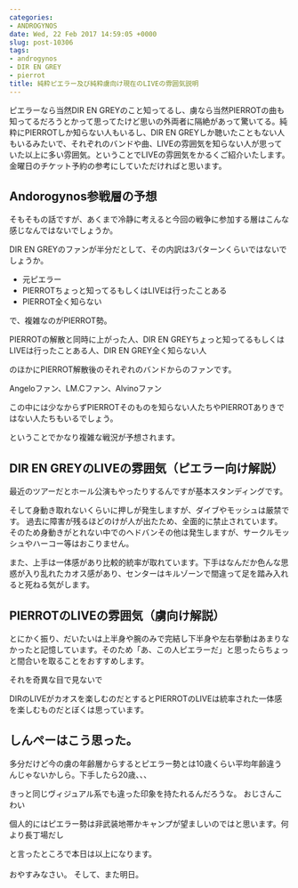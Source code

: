 ```yaml
---
categories:
- ANDROGYNOS
date: Wed, 22 Feb 2017 14:59:05 +0000
slug: post-10306
tags:
- androgynos
- DIR EN GREY
- pierrot
title: 純粋ピエラー及び純粋虜向け現在のLIVEの雰囲気説明
---
```


ピエラーなら当然DIR EN GREYのこと知ってるし、虜なら当然PIERROTの曲も知ってるだろうとかって思ってたけど思いの外両者に隔絶があって驚いてる。純粋にPIERROTしか知らない人もいるし、DIR EN GREYしか聴いたこともない人もいるみたいで、それぞれのバンドや曲、LIVEの雰囲気を知らない人が思っていた以上に多い雰囲気。ということでLIVEの雰囲気をかるくご紹介いたします。金曜日のチケット予約の参考にしていただければと思います。<!--more--><h2>Andorogynos参戦層の予想</h2>

そもそもの話ですが、あくまで冷静に考えると今回の戦争に参加する層はこんな感じなんではないでしょうか。

DIR EN GREYのファンが半分だとして、その内訳は3パターンくらいではないでしょうか。

<ul>
	<li>元ピエラー</li>
	<li>PIERROTちょっと知ってるもしくはLIVEは行ったことある</li>
	<li>PIERROT全く知らない</li>
</ul>

で、複雑なのがPIERROT勢。

PIERROTの解散と同時に上がった人、DIR EN GREYちょっと知ってるもしくはLIVEは行ったことある人、DIR EN GREY全く知らない人

のほかにPIERROT解散後のそれぞれのバンドからのファンです。

Angeloファン、LM.Cファン、Alvinoファン

この中には少なからずPIERROTそのものを知らない人たちやPIERROTありきではない人たちもいるでしょう。

ということでかなり複雑な戦況が予想されます。


<h2>DIR EN GREYのLIVEの雰囲気（ピエラー向け解説）</h2>

最近のツアーだとホール公演もやったりするんですが基本スタンディングです。

そして身動き取れないくらいに押しが発生しますが、ダイブやモッシュは厳禁です。
過去に障害が残るほどのけが人が出たため、全面的に禁止されています。そのため身動きがとれない中でのヘドバンその他は発生しますが、サークルモッシュやハーコー等はおこりません。

また、上手は一体感があり比較的統率が取れています。下手はなんだか色んな思惑が入り乱れたカオス感があり、センターはキルゾーンで間違って足を踏み入れると死ねる気がします。


<h2>PIERROTのLIVEの雰囲気（虜向け解説）</h2>

とにかく振り、だいたいは上半身や腕のみで完結し下半身や左右挙動はあまりなかったと記憶しています。そのため「あ、この人ピエラーだ」と思ったらちょっと間合いを取ることをおすすめします。

それを奇異な目で見ないで

DIRのLIVEがカオスを楽しむのだとするとPIERROTのLIVEは統率された一体感を楽しむものだとぼくは思っています。

<h2>しんぺーはこう思った。</h2>

多分だけど今の虜の年齢層からするとピエラー勢とは10歳くらい平均年齢違うんじゃないかしら。下手したら20歳、、、

きっと同じヴィジュアル系でも違った印象を持たれるんだろうな。
おじさんこわい

個人的にはピエラー勢は非武装地帯かキャンプが望ましいのではと思います。何より長丁場だし

と言ったところで本日は以上になります。<br><br>おやすみなさい。
そして、また明日。